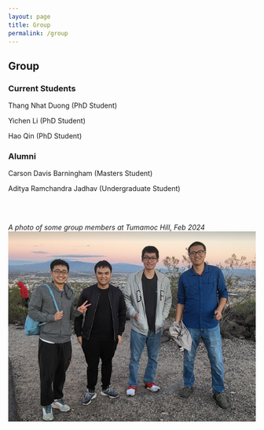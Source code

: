 ```yaml
---
layout: page
title: Group
permalink: /group
---
```


## Group

### Current Students
Thang Nhat Duong (PhD Student)

Yichen Li (PhD Student) 

Hao Qin (PhD Student)

### Alumni 
Carson Davis Barningham (Masters Student)

Aditya Ramchandra Jadhav (Undergraduate Student)

<br>
<br>

*A photo of some group members at Tumamoc Hill, Feb 2024*
![group photo](group_photo_2024_02.png)

